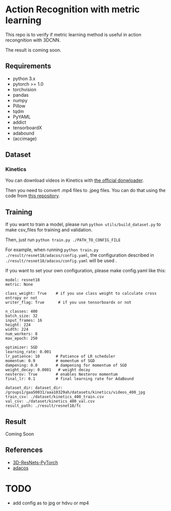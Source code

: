 # Action Recognition with metric learning
This repo is to verify if metric learning method is useful in action recongnition with 3DCNN.

The result is coming soon.

## Requirements
* python 3.x
* pytorch >= 1.0
* torchvision
* pandas
* numpy
* Pillow
* tqdm
* PyYAML
* addict
* tensorboardX
* adabound
* (accimage)

## Dataset
### Kinetics

You can download videos in Kinetics with [the official donwloader](https://github.com/activitynet/ActivityNet/tree/master/Crawler/Kinetics).

Then you need to convert .mp4 files to .jpeg files.
You can do that using the code from [this repository](https://github.com/kenshohara/3D-ResNets-PyTorch/tree/work).

## Training
If you want to train a model, please run `python utils/build_dataset.py` to make csv_files for training and validation.

Then, just run `python train.py ./PATH_TO_CONFIG_FILE`

For example, when running `python train.py ./result/resnet18/adacos/config.yaml`,
the configuration described in `./result/resnet18/adacos/config.yaml` will be used .

If you want to set your own configuration, please make config.yaml like this:
```
model: resnet18
metric: None

class_weight: True    # if you use class weight to calculate cross entropy or not
writer_flag: True      # if you use tensorboardx or not

n_classes: 400
batch_size: 32
input_frames: 16
height: 224
width: 224
num_workers: 8
max_epoch: 250

optimizer: SGD
learning_rate: 0.001
lr_patience: 10       # Patience of LR scheduler
momentum: 0.9         # momentum of SGD
dampening: 0.0        # dampening for momentum of SGD
weight_decay: 0.0001   # weight decay
nesterov: True        # enables Nesterov momentum
final_lr: 0.1         # final learning rate for AdaBound

dataset_dir: dataset_dir: /groups1/gaa50031/aaa10329ah/datasets/kinetics/videos_400_jpg
train_csv: ./dataset/kinetics_400_train.csv
val_csv: ./dataset/kinetics_400_val.csv
result_path: ./result/resnet18/fc
```

## Result
Coming Soon

## References
* [3D-ResNets-PyTorch](https://github.com/kenshohara/3D-ResNets-PyTorch)
* [adacos](https://github.com/4uiiurz1/pytorch-adacos)

# TODO
* add config as to jpg or hdvu or mp4